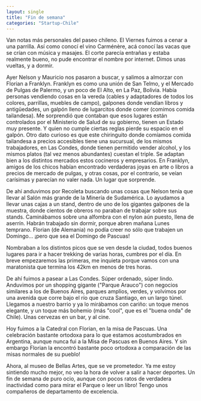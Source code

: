 ```yaml
---
layout: single
title: "Fin de semana"
categories: "Startup-Chile"
---
```


Van notas más personales del paseo chileno. El Viernes fuimos a cenar a una
parrilla. Así como conocí el vino Carménère, acá conocí las vacas que se crían
con música y masajes. El corte parecía entrañas y estaba realmente bueno, no
pude encontrar el nombre por internet. Dimos unas vueltas, y a dormir.

Ayer Nelson y Mauricio nos pasaron a buscar, y salimos a almorzar con Florian
a Franklyn. Franklyn es como una unión de San Telmo, y el Mercado de Pulgas de
Palermo, y un poco de El Alto, en La Paz, Bolivia. Había personas vendiendo
cosas en la vereda (cables y adaptadores de todos los colores, parrillas,
muebles de campo), galpones donde vendían libros y antigüedades, un galpón
lleno de lugarcitos donde comer (comimos comida tailandesa). Me sorprendió que
contaban que esos lugares están controlados por el Ministerio de Salud de su
gobierno, tienen un Estado muy presente. Y quien no cumple ciertas reglas
pierde su espacio en el galpón. Otro dato curioso es que este chiringuito
donde comíamos comida tailandesa a precios accesibles tiene una sucursual, de
los mismos trabajadores, en Las Condes, donde tienen permitido vender alcohol,
y los mismos platos (tal vez menos abundantes) cuestan el triple. Se adaptan
bien a los distintos mercados estos cocineros y empresarios. En Franklyn,
amigos de los chicos habían encontrado verdaderas joyas en arte o libros a
precios de mercado de pulgas, y otras cosas, por el contrario, se veían
carísimas y parecían no valer nada. Un lugar que sorprende.

De ahí anduvimos por Recoleta buscando unas cosas que Nelson tenía que llevar
al Salón más grande de la Minería de Sudamérica. Lo ayudamos a llevar unas
cajas a un stand, dentro de uno de los gigantes galpones de la muestra, donde
cientos de obreros no paraban de trabajar sobre sus stands. Caminábamos sobre
una alfombra con el nylon aún puesto, llena de aserrín. Habrán trabajado sin
dormir, porque abren mañana Lunes temprano. Florian (de Alemania) no podía
creer no sólo que trabajen un Domingo... ¡pero que sea el Domingo de Pascuas!

Nombraban a los distintos picos que se ven desde la ciudad, todos buenos
lugares para ir a hacer trekking de varias horas, cumbres por el día. En breve
empezaremos las primeras, me inquieta porque vamos con una maratonista que
termina los 42km en menos de tres horas.

De ahí fuimos a pasear a Las Condes. Súper ordenado, súper lindo. Anduvimos
por un shopping gigante ("Parque Arauco") con negocios similares a los de
Buenos Aires, parques amplios, verdes, y volvimos por una avenida que corre
bajo el río que cruza Santiago, en un largo túnel. Llegamos a nuestro barrio y
ya lo mirábamos con cariño: un toque menos elegante, y un toque más bohemio
(más "cool", que es el "buena onda" de Chile). Unas cervezas en un bar, y al
cine.

Hoy fuimos a la Catedral con Florian, en la misa de Pascuas. Una celebración
bastante ortodoxa para lo que estamos acostumbrados en Argentina, aunque nunca
fui a la Misa de Pascuas en Buenos Aires. Y sin embargo Florian la encontró
bastante poco ortodoxa a comparación de las misas normales de su pueblo!

Ahora, al museo de Bellas Artes, que se ve prometedor. Ya me estoy sintiendo
mucho mejor, no veo la hora de volver a salir a hacer deportes. Un fin de
semana de puro ocio, aunque con pocos ratos de verdadera inactividad como para
mirar el Parque o leer un libro! Tengo unos compañeros de departamento de
excelencia.

